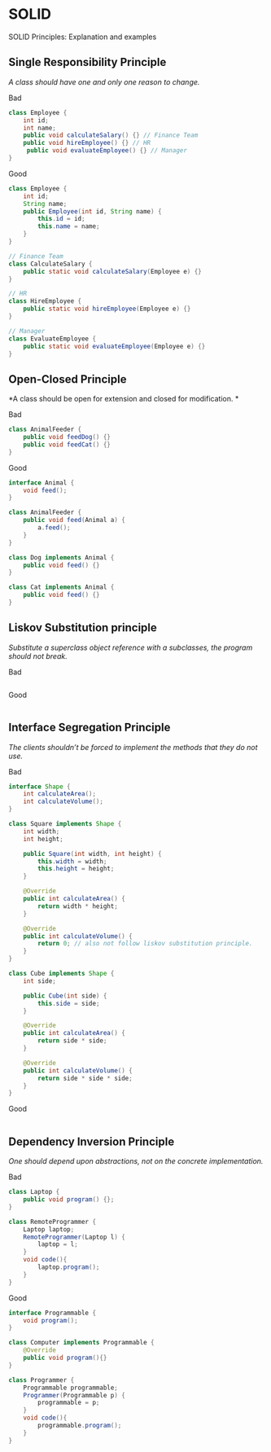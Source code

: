 # SOLID

SOLID Principles: Explanation and examples

## Single Responsibility Principle

*A class should have one and only one reason to change.*

Bad

```java
class Employee {
    int id;
    int name;
    public void calculateSalary() {} // Finance Team
    public void hireEmployee() {} // HR
     public void evaluateEmployee() {} // Manager
}
```

Good

```java
class Employee {
    int id;
    String name;
    public Employee(int id, String name) {
        this.id = id;
        this.name = name;
    }
}

// Finance Team
class CalculateSalary {
    public static void calculateSalary(Employee e) {}
}

// HR
class HireEmployee {
    public static void hireEmployee(Employee e) {}
}

// Manager
class EvaluateEmployee {
    public static void evaluateEmployee(Employee e) {}
}
```

## Open-Closed Principle

*A class should be open for extension and closed for modification. *

Bad

```java
class AnimalFeeder {
    public void feedDog() {}
    public void feedCat() {}
}
```

Good

```java
interface Animal {
    void feed();
}

class AnimalFeeder {
    public void feed(Animal a) {
        a.feed();
    }
}

class Dog implements Animal {
    public void feed() {}
}

class Cat implements Animal {
    public void feed() {}
}
```

## Liskov Substitution principle

*Substitute a superclass object reference with a subclasses, the program should not break.*

Bad

```java
```

Good

```java
```

## Interface Segregation Principle

*The clients shouldn’t be forced to implement the methods that they do not use.*

Bad

```java
interface Shape {
    int calculateArea();
    int calculateVolume();
}

class Square implements Shape {
    int width;
    int height;

    public Square(int width, int height) {
        this.width = width;
        this.height = height;
    }

    @Override
    public int calculateArea() {
        return width * height;
    }

    @Override
    public int calculateVolume() {
        return 0; // also not follow liskov substitution principle.
    }
}

class Cube implements Shape {
    int side;

    public Cube(int side) {
        this.side = side;
    }

    @Override
    public int calculateArea() {
        return side * side;
    }

    @Override
    public int calculateVolume() {
        return side * side * side;
    }
}
```

Good

```java

```

## Dependency Inversion Principle

*One should depend upon abstractions, not on the concrete implementation.*

Bad

```java
class Laptop {
    public void program() {};
}

class RemoteProgrammer {
    Laptop laptop;
    RemoteProgrammer(Laptop l) {
        laptop = l;
    }
    void code(){
        laptop.program();
    }
}
```

Good

```java
interface Programmable {
    void program();
}

class Computer implements Programmable {
    @Override
    public void program(){}
}

class Programmer {
    Programmable programmable;
    Programmer(Programmable p) {
        programmable = p;
    }
    void code(){
        programmable.program();
    }
}
```
